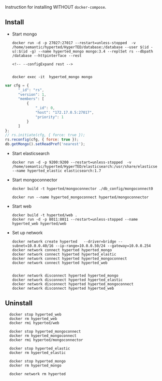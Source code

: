 Instruction for installing WITHOUT `docker-compose`.

## Install


- Start mongo

      docker run -d -p 27027:27017 --restart=unless-stopped  -v /home/semantic/hyperted/HyperTED/database:/database --user $(id -u):$(id -g) --name hyperted_mongo mongo:3.4 --replSet rs --dbpath /database --httpinterface --rest

      <!-- --configExpand rest -->


      docker exec -it  hyperted_mongo mongo

```js
var cfg = {
      "_id": "rs",
      "version": 1,
      "members": [
          {
              "_id": 0,
              "host": "172.17.0.5:27017",
              "priority": 1
          }
      ]
};
// rs.initiate(cfg, { force: true });
rs.reconfig(cfg, { force: true });
db.getMongo().setReadPref('nearest');
```

- Start elasticsearch

      docker run -d -p 9200:9200 --restart=unless-stopped  -v /home/semantic/hyperted/HyperTED/elasticsearch:/usr/share/elasticsearch/data --name hyperted_elastic elasticsearch:1.7


- Start mongoconnector

      docker build -t hyperted/mongoconnector ./db_config/mongoconnect0

      docker run --name hyperted_mongoconnect hyperted/mongoconnector


- Start web

      docker build -t hyperted/web .
      docker run -d -p 8011:8011 --restart=unless-stopped --name hyperted_web hyperted/web


- Set up network

      docker network create hyperted   --driver=bridge --subnet=10.0.0.40/16 --ip-range=10.0.0.50/24 --gateway=10.0.0.254
      docker network connect hyperted hyperted_mongo
      docker network connect hyperted hyperted_elastic
      docker network connect hyperted hyperted_mongoconnect
      docker network connect hyperted hyperted_web


      docker network disconnect hyperted hyperted_mongo
      docker network disconnect hyperted hyperted_elastic
      docker network disconnect hyperted hyperted_mongoconnect
      docker network disconnect hyperted hyperted_web

## Uninstall

      docker stop hyperted_web
      docker rm hyperted_web
      docker rmi hyperted/web

      docker stop hyperted_mongoconnect
      docker rm hyperted_mongoconnect
      docker rmi hyperted/mongoconnector

      docker stop hyperted_elastic
      docker rm hyperted_elastic

      docker stop hyperted_mongo
      docker rm hyperted_mongo

      docker network rm hyperted
